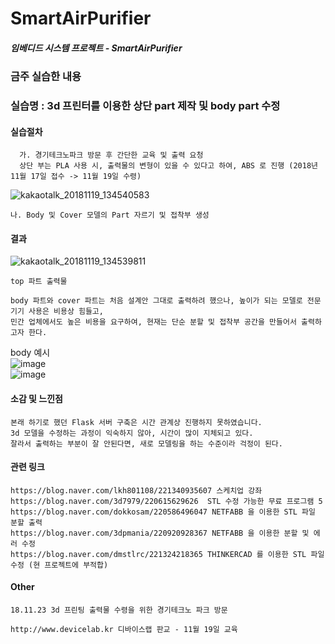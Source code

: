 # **SmartAirPurifier**

##### 임베디드 시스템 프로젝트 - SmartAirPurifier


### 금주 실습한 내용
### 실습명 : 3d 프린터를 이용한 상단 part 제작 및 body part 수정   
#### 실습절차   
```
  가. 경기테크노파크 방문 후 간단한 교육 및 출력 요청   
  상단 부는 PLA 사용 시, 출력물의 변형이 있을 수 있다고 하여, ABS 로 진행 (2018년 11월 17일 접수 -> 11월 19일 수령)   
```
  ![kakaotalk_20181119_134540583](https://user-images.githubusercontent.com/33712754/48687225-909c0080-ec03-11e8-85b9-55dbfdb7172a.jpg)   
  ```
  나. Body 및 Cover 모델의 Part 자르기 및 접착부 생성   
```



#### 결과

![kakaotalk_20181119_134539811](https://user-images.githubusercontent.com/33712754/48687226-92fe5a80-ec03-11e8-835f-5e945075d6c2.jpg)   
```
top 파트 출력물   
```
```   
body 파트와 cover 파트는 처음 설계안 그대로 출력하려 했으나, 높이가 되는 모델로 전문 기기 사용은 비용상 힘들고,   
민간 업체에서도 높은 비용을 요구하여, 현재는 단순 분할 및 접착부 공간을 만들어서 출력하고자 한다.   
```
body 예시   
![image](https://user-images.githubusercontent.com/33712754/48687281-f38d9780-ec03-11e8-875a-e292d9428b9f.png)   
![image](https://user-images.githubusercontent.com/33712754/48687291-0011f000-ec04-11e8-9112-2b40a0b983b8.png)   




#### 소감 및 느낀점
```
본래 하기로 했던 Flask 서버 구축은 시간 관계상 진행하지 못하였습니다.   
3d 모델을 수정하는 과정이 익숙하지 않아, 시간이 많이 지체되고 있다.   
잘라서 출력하는 부분이 잘 안된다면, 새로 모델링을 하는 수준이라 걱정이 된다.
```
#### 관련 링크
```
https://blog.naver.com/lkh801108/221340935607 스케치업 강좌
https://blog.naver.com/3d7979/220615629626  STL 수정 가능한 무료 프로그램 5
https://blog.naver.com/dokkosam/220586496047 NETFABB 을 이용한 STL 파일 분할 출력
https://blog.naver.com/3dpmania/220920928367 NETFABB 을 이용한 분할 및 에러 수정
https://blog.naver.com/dmstlrc/221324218365 THINKERCAD 를 이용한 STL 파일 수정 (현 프로젝트에 부적합)
```

#### Other
```
18.11.23 3d 프린팅 출력물 수령을 위한 경기테크노 파크 방문  

http://www.devicelab.kr 디바이스랩 판교 - 11월 19일 교육

```

